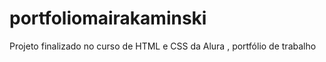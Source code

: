 # portfoliomairakaminski
Projeto finalizado no curso de HTML e CSS da Alura , portfólio de trabalho
